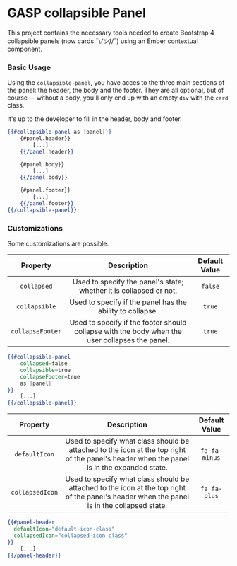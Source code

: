 GASP collapsible Panel
============================

This project contains the necessary tools needed to create Bootstrap 4 collapsible panels (now cards ¯\\_(ツ)_/¯) using an Ember contextual component.

### Basic Usage
Using the `collapsible-panel`, you have acces to the three main sections of the panel: the header, the body and the footer. They are all optional, but of course -- without a body, you'll only end up with an empty `div` with the `card` class.

It's up to the developer to fill in the header, body and footer.

```hbs
{{#collapsible-panel as |panel|}}
    {#panel.header}}
        [...]
    {{/panel.header}}

    {#panel.body}}
        [...]
    {{/panel.body}}

    {#panel.footer}}
        [...]
    {{/panel.footer}}
{{/collapsible-panel}}
```

### Customizations
Some customizations are possible.

| Property       | Description          | Default Value |
|:-------------:|:-------------:|:-------------:|
| `collapsed` | Used to specify the panel's state; whether it is collapsed or not. | `false` |
| `collapsible` | Used to specify if the panel has the ability to collapse. | `true` |
| `collapseFooter` | Used to specify if the footer should collapse with the body when the user collapses the panel. | `true` |

```hbs
{{#collapsible-panel
    collapsed=false
    collapsible=true
    collapseFooter=true
    as |panel|
}}
    [...]
{{/collapsible-panel}}
```

| Property | Description | Default Value |
|:--------:|:-----------:|:-------------:|
| `defaultIcon` | Used to specify what class should be attached to the icon at the top right of the panel's header when the panel is in the expanded state. | `fa fa-minus` |
| `collapsedIcon` | Used to specify what class should be attached to the icon at the top right of the panel's header when the panel is in the collapsed state. | `fa fa-plus` |

```hbs
{{#panel-header
  defaultIcon="default-icon-class"
  collapsedIcon="collapsed-icon-class"
}}
    [...]
{{/panel-header}}
```
